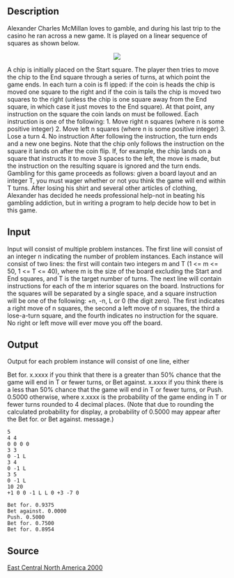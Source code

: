 <h2>Description</h2><p>Alexander Charles McMillan loves to gamble, and during his last trip to the casino he ran across a new game. It is played on a linear sequence of squares as shown below.
</p><center><img src="images/1644_1.jpg"></center><p>
</p>A chip is initially placed on the Start square. The player then tries to move the chip to the End square through a series of turns, at which point the game ends. In each turn a coin is fl
ipped: if the coin is heads the chip is moved one square to the right and if the coin is tails the chip is moved two squares to the right (unless the chip is one square away from the End square, in which case it just moves to the End square). At that point, any instruction on the square the coin lands on must be followed. Each instruction is one of the following:
1. Move right n squares (where n is some positive integer)
2. Move left n squares (where n is some positive integer)
3. Lose a turn
4. No instruction
After following the instruction, the turn ends and a new one begins. Note that the chip only follows the instruction on the square it lands on after the coin flip. If, for example, the chip lands on a square that instructs it to move 3 spaces to the left, the move is made, but the instruction on the resulting square is ignored and the turn ends. Gambling for this game proceeds as follows: given a board layout and an integer T, you must wager whether or not you think the game will end within T turns.
After losing his shirt and several other articles of clothing, Alexander has decided he needs professional help-not in beating his gambling addiction, but in writing a program to help decide how to bet in this game.<h2>Input</h2><p>Input will consist of multiple problem instances. The first line will consist of an integer n indicating the number of problem instances. Each instance will consist of two lines: the first will contain two integers m and T (1 &lt;= m &lt;= 50, 1 &lt;= T &lt;= 40), where m is the size of the board excluding the Start and End squares, and T is the target number of turns. The next line will contain instructions for each of the m interior squares on the board. Instructions for the squares will be separated by a single space, and a square instruction will be one of the following: +n, -n, L or 0 (the digit zero). The first indicates a right move of n squares, the second a left move of n squares, the third a lose-a-turn square, and the fourth indicates no instruction for the square. No right or left move will ever move you off the board.</p><h2>Output</h2><p>Output for each problem instance will consist of one line, either
</p>Bet for. x.xxxx
if you think that there is a greater than 50% chance that the game will end in T or fewer turns, or
Bet against. x.xxxx
if you think there is a less than 50% chance that the game will end in T or fewer turns, or
Push. 0.5000
otherwise, where x.xxxx is the probability of the game ending in T or fewer turns rounded to 4 decimal places. (Note that due to rounding the calculated probability for display, a probability of 0.5000 may appear after the Bet for. or Bet against. message.)<pre><code class="language-input1">5
4 4
0 0 0 0
3 3
0 -1 L
3 4
0 -1 L
3 5
0 -1 L
10 20
+1 0 0 -1 L L 0 +3 -7 0</code></pre><pre><code class="language-output1">Bet for. 0.9375
Bet against. 0.0000
Push. 0.5000
Bet for. 0.7500
Bet for. 0.8954</code></pre><h2>Source</h2><a href="searchproblem?field=source&amp;key=East+Central+North+America+2000">East Central North America 2000</a>